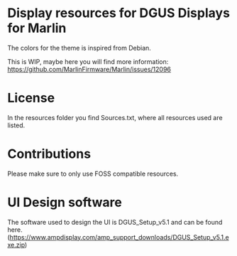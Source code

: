 # Display resources for DGUS Displays for Marlin

The colors for the theme is inspired from Debian.

This is WIP, maybe here you will find more information:
 https://github.com/MarlinFirmware/Marlin/issues/12096

# License

In the resources folder you find Sources.txt, where all resources used
are listed.

# Contributions

Please make sure to only use FOSS compatible resources.

# UI Design software

The software used to design the UI is DGUS_Setup_v5.1 and can be found here.
(https://www.ampdisplay.com/amp_support_downloads/DGUS_Setup_v5.1.exe.zip)
